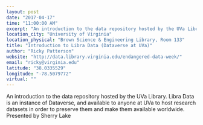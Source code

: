```yaml
---
layout: post
date: "2017-04-17"
time: "11:00:00 AM"
excerpt: "An introduction to the data repository hosted by the UVa Library. Libra Data is an instance of Dataverse, and available to anyone at UVa to ..."
location_city: "University of Virginia"
location_physical: "Brown Science & Engineering Library, Room 133"
title: "Introduction to Libra Data (Dataverse at UVa)"
author: "Ricky Patterson"
website: "http://data.library.virginia.edu/endangered-data-week/"
email: "ricky@virginia.edu"
latitude: "38.0335529"
longitude: "-78.5079772"
virtual: ""
---
```


An introduction to the data repository hosted by the UVa Library. Libra Data is an instance of Dataverse, and available to anyone at UVa to host research datasets in order to preserve them and make them available worldwide. Presented by Sherry Lake
